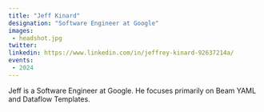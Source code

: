 ```yaml
---
title: "Jeff Kinard"
designation: "Software Engineer at Google"
images:
 - headshot.jpg
twitter: 
linkedin: https://www.linkedin.com/in/jeffrey-kinard-92637214a/
events:
 - 2024
---
```


Jeff is a Software Engineer at Google. He focuses primarily on Beam YAML and Dataflow Templates.